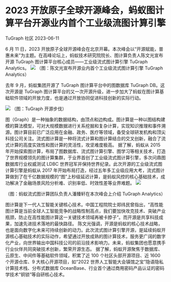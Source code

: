 # 2023 开放原子全球开源峰会，蚂蚁图计算平台开源业内首个工业级流图计算引擎

TuGraph 社区 2023-06-11

6 月 11 日，2023 开放原子全球开源峰会在北京开幕。本次峰会以“开源赋能，普惠未来”为主题。在高峰论坛上，蚂蚁技术研究院院长、图计算负责人陈文光宣布开源 TuGraph 图计算平台核心成员——工业级流式图计算引擎 TuGraph Analytics。
<img src="https://mdn.alipayobjects.com/huamei_qcdryc/afts/img/A*L8eETKFTT14AAAAAAAAAAAAADgOBAQ/original">
（图：陈文光宣布开源业内首个工业级流式图计算引擎 TuGraph Analytics）

去年 9 月，蚂蚁集团开源了 TuGraph 图计算平台中的图数据库 TuGraph DB。这次开源是 TuGraph 图计算平台的又一次开源升级，进一步加大了蚂蚁在图计算基础软件领域的开放力度，也是通过开放协同促进科技创新的实际行动。

<img src="https://mdn.alipayobjects.com/huamei_qcdryc/afts/img/A*9f8PS4sPCjIAAAAAAAAAAAAADgOBAQ/original">
（图：TuGraph 开源步伐）

图（Graph）是一种抽象的数据结构，由顶点和边构成。图计算是一种以图结构建模的算法模型，可对大规模数据进行关系挖掘和复杂计算，实现知识推理和事件溯源。图计算目前已广泛应用在金融、政务、医疗等领域，备受全球研发机构和顶尖科技公司关注。流式图计算是一种将流式计算和图计算结合的交叉创新，融合了流式计算的高度实效性和图计算的灵活性，攻坚难度极高。
据了解，蚂蚁从 2015 年开始探索图计算，布局了图数据库、流式图计算引擎、图学习等相关技术，打造了世界规模领先的图计算集群，于业界首创了工业级流式图计算引擎，多次问鼎图数据库行业权威测试 LDBC 世界冠军并保持世界纪录。此次开源的工业级流式图计算引擎是蚂蚁从 2017 年开始布局打造，经过五年多工业级应用大考，流式图计算做到了在千亿数据规模的“图”上秒级延迟计算，是蚂蚁风控的核心基础技术，成功解决了金融场景风险分析难、识别率低、时效性差等业界难题。
<img src="https://mdn.alipayobjects.com/huamei_qcdryc/afts/img/A*Ded4TpFQRLQAAAAAAAAAAAAADgOBAQ/original">

（图：蚂蚁流式图计算团队负责人潘臻轩在本次峰会上介绍 TuGraph Analytics）

图计算是下一代人工智能关键核心技术。中国工程院院士郑纬民曾指出，“高性能图计算是当前全球人工智能竞争的战略性制高点，我们要加快攻克技术、突破产业瓶颈，防止在高性能图计算这一关键技术领域再被卡脖子”。而开源是共享科技成果，加速先进技术落地的最快路径。
陈文光强调，开源是蚂蚁的核心技术战略，也是面向数字化未来可持续创新的动力。此次流式图计算引擎开源，是延续蚂蚁开源核心基础技术的实际动作，希望通过开放成熟的图计算技术，服务更广阔的数字化产业，向世界输出中国科技公司的前沿技术影响力。未来，蚂蚁集团也愿意携手行业伙伴共同突破技术创新，繁荣开源生态。
据了解，蚂蚁开源聚焦于数据库、云原生、中间件等基础软件领域，积累了近 100 个社区头部开源项目、近 1600 个开源仓库、9 大核心开源项目，如“2022 世界人工智能大会镇馆之宝”隐语隐私计算技术栈、分布式数据库 OceanBase、行业首个通过商用密码产品认证的密码学技术“铜锁”等自研核心技术。
